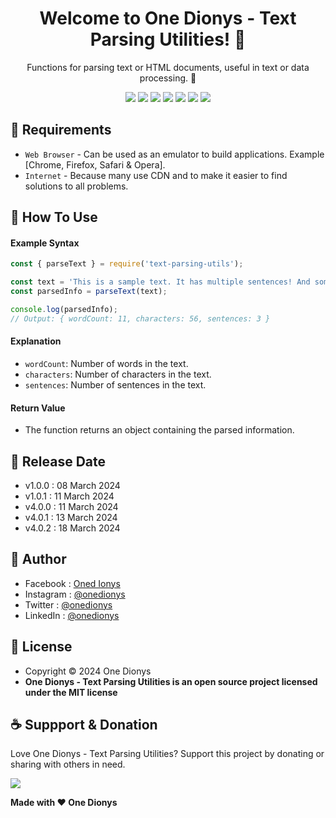 <h1 align="center">Welcome to One Dionys - Text Parsing Utilities! 👋 </h1>

<p align="center">Functions for parsing text or HTML documents, useful in text or data processing. 💖 </p>

<p align="center">
<img src="https://img.shields.io/github/contributors/onedionys/onedionys-text-parsing-utilities?style=flat-square">
<img src="https://img.shields.io/github/issues/onedionys/onedionys-text-parsing-utilities?style=flat-square">
<img src="https://img.shields.io/github/stars/onedionys/onedionys-text-parsing-utilities?style=flat-square"> 
<img src="https://img.shields.io/github/forks/onedionys/onedionys-text-parsing-utilities?style=flat-square">
<img src="https://img.shields.io/github/last-commit/onedionys/onedionys-text-parsing-utilities.svg?style=flat-square">
<img src="https://img.shields.io/github/languages/code-size/onedionys/onedionys-text-parsing-utilities?style=flat-square">
<img src="https://img.shields.io/github/license/onedionys/onedionys-text-parsing-utilities?style=flat-square">
</p>

## 💾 Requirements

* `Web Browser` - Can be used as an emulator to build applications. Example [Chrome, Firefox, Safari & Opera].
* `Internet` - Because many use CDN and to make it easier to find solutions to all problems.

## 🎯 How To Use

#### Example Syntax

```javascript
const { parseText } = require('text-parsing-utils');

const text = 'This is a sample text. It has multiple sentences! And some words.';
const parsedInfo = parseText(text);

console.log(parsedInfo);
// Output: { wordCount: 11, characters: 56, sentences: 3 }
```

#### Explanation

* `wordCount`: Number of words in the text.
* `characters`: Number of characters in the text.
* `sentences`: Number of sentences in the text.

#### Return Value

* The function returns an object containing the parsed information.

## 📆 Release Date

* v1.0.0 : 08 March 2024
* v1.0.1 : 11 March 2024
* v4.0.0 : 11 March 2024
* v4.0.1 : 13 March 2024
* v4.0.2 : 18 March 2024

## 🧑 Author

* Facebook : <a href="https://www.facebook.com/theonedionys"> Oned Ionys</a>
* Instagram : <a href="https://www.instagram.com/onedionys/"> @onedionys</a>
* Twitter : <a href="https://twitter.com/onedionys"> @onedionys</a>
* LinkedIn :  <a href="https://www.linkedin.com/in/onedionys/"> @onedionys</a>

## 📝 License

* Copyright © 2024 One Dionys
* **One Dionys - Text Parsing Utilities is an open source project licensed under the MIT license**

## ☕️ Suppport & Donation

Love One Dionys - Text Parsing Utilities? Support this project by donating or sharing with others in need.

<a href="https://www.buymeacoffee.com/onedionys"><img src="https://img.shields.io/badge/Buy_Me_A_Coffee-FFDD00?style=for-the-badge&logo=buy-me-a-coffee&logoColor=black"/> </a>

**Made with ❤️ One Dionys**
